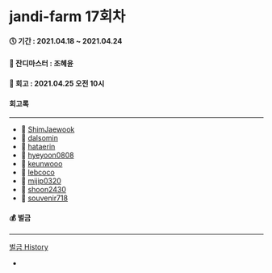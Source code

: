 # jandi-farm 17회차

#### 🕔 기간 : 2021.04.18 ~ 2021.04.24

#### 👑 잔디마스터 : 조혜윤

#### 📌 회고 : 2021.04.25 오전 10시

#### 회고록

---

- 🌱 [ShimJaewook](https://github.com/jandifarm/jandi-farm-history/blob/master/jandi-farm-18%ED%9A%8C%EC%B0%A8/%ED%9A%8C%EA%B3%A0%EB%A1%9D/ShimJaewook.md)
- 🌱 [dalsomin](https://github.com/jandifarm/jandi-farm-history/blob/master/jandi-farm-18%ED%9A%8C%EC%B0%A8/%ED%9A%8C%EA%B3%A0%EB%A1%9D/dalsomin.md)
- 🌱 [hataerin](https://github.com/jandifarm/jandi-farm-history/blob/master/jandi-farm-18%ED%9A%8C%EC%B0%A8/%ED%9A%8C%EA%B3%A0%EB%A1%9D/hataerin.md)
- 🌱 [hyeyoon0808](https://github.com/jandifarm/jandi-farm-history/blob/master/jandi-farm-18%ED%9A%8C%EC%B0%A8/%ED%9A%8C%EA%B3%A0%EB%A1%9D/hyeyoon0808.md)
- 🌱 [keunwooo](https://github.com/jandifarm/jandi-farm-history/blob/master/jandi-farm-18%ED%9A%8C%EC%B0%A8/%ED%9A%8C%EA%B3%A0%EB%A1%9D/keunwooo.md)
- 🌱 [lebcoco](https://github.com/jandifarm/jandi-farm-history/blob/master/jandi-farm-18%ED%9A%8C%EC%B0%A8/%ED%9A%8C%EA%B3%A0%EB%A1%9D/lebcoco.md)
- 🌱 [mijip0320](https://github.com/jandifarm/jandi-farm-history/blob/master/jandi-farm-18%ED%9A%8C%EC%B0%A8/%ED%9A%8C%EA%B3%A0%EB%A1%9D/mijip0320.md)
- 🌱 [shoon2430](https://github.com/jandifarm/jandi-farm-history/blob/master/jandi-farm-18%ED%9A%8C%EC%B0%A8/%ED%9A%8C%EA%B3%A0%EB%A1%9D/shoon2430.md)
- 🌱 [souvenir718](https://github.com/jandifarm/jandi-farm-history/blob/master/jandi-farm-18%ED%9A%8C%EC%B0%A8/%ED%9A%8C%EA%B3%A0%EB%A1%9D/souvenir718.md)

#### 💰 벌금

---

[벌금 History](https://github.com/jandifarm/jandi-farm-history/blob/master/jandi-money.md)

-

